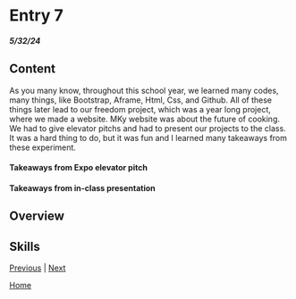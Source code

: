 # Entry 7
##### 5/32/24

## Content 

As you many know, throughout this school year, we learned many codes, many things, like Bootstrap, Aframe, Html, Css, and Github. All of these things later lead to our freedom project, which was a year long project, where we made a website. MKy website was about the future of cooking. We had to give elevator pitchs and had to present our projects to the class. It was a hard thing to do, but it was fun and I learned many takeaways from these experiment.

#### Takeaways from Expo elevator pitch


#### Takeaways from in-class presentation



## Overview

## Skills 





[Previous](entry06.md) | [Next](entry08.md)

[Home](../README.md)
